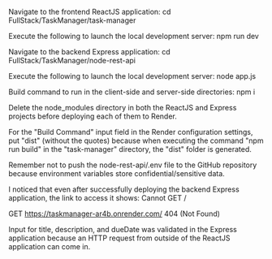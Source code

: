 Navigate to the frontend ReactJS application:
cd FullStack/TaskManager/task-manager

Execute the following to launch the local
development server:
npm run dev

Navigate to the backend Express application:
cd FullStack/TaskManager/node-rest-api

Execute the following to launch the local
development server:
node app.js

Build command to run in the client-side and
server-side directories:
npm i

Delete the node_modules directory in both the
ReactJS and Express projects before deploying
each of them to Render.

For the "Build Command" input field in the Render
configuration settings, put "dist" (without the quotes)
because when executing the command "npm run build"
in the "task-manager" directory, the "dist" folder
is generated.

Remember not to push the node-rest-api/.env file to
the GitHub repository because environment variables
store confidential/sensitive data.

I noticed that even after successfully deploying the
backend Express application, the link to access it
shows:
Cannot GET /

GET https://taskmanager-ar4b.onrender.com/ 404 (Not Found)

Input for title, description, and dueDate was validated
in the Express application because an HTTP request from
outside of the ReactJS application can come in.